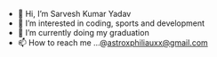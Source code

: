 - 👋 Hi, I’m Sarvesh Kumar Yadav
- 👀 I’m interested in coding, sports and development
- 🌱 I’m currently doing my graduation
- 📫 How to reach me ...@astroxphiliauxx@gmail.com

<!---
Astroxphiliauxx/Astroxphiliauxx is a ✨ special ✨ repository because its `README.md` (this file) appears on your GitHub profile.
You can click the Preview link to take a look at your changes.
--->
